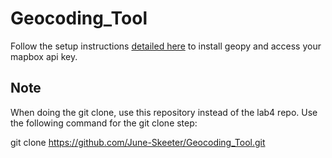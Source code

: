 # Geocoding_Tool

Follow the setup instructions [detailed here](https://june-skeeter.github.io/GEOB270_Lab4_2021S1/Content/Setup.html) to install geopy and access your mapbox api key.

## Note

When doing the git clone, use this repository instead of the lab4 repo.  Use the following command for the git clone step:

git clone https://github.com/June-Skeeter/Geocoding_Tool.git